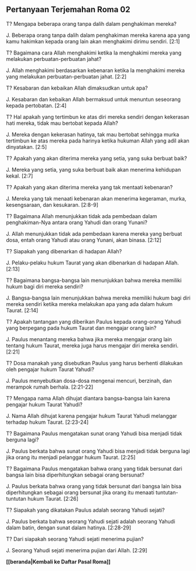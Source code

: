 ﻿## Pertanyaan Terjemahan Roma 02 ##

T? Mengapa beberapa orang tanpa dalih dalam penghakiman mereka?

J. Beberapa orang tanpa dalih dalam penghakiman mereka karena apa yang kamu hakimkan kepada orang lain akan menghakimi dirimu sendiri. [2:1]

T? Bagaimana cara Allah menghakimi ketika Ia menghakimi mereka yang melakukan perbuatan-perbuatan jahat?

J. Allah menghakimi berdasarkan kebenaran ketika Ia menghakimi mereka yang melakukan perbuatan-perbuatan jahat. [2:2]

T? Kesabaran dan kebaikan Allah dimaksudkan untuk apa?

J. Kesabaran dan kebaikan Allah bermaksud untuk menuntun seseorang kepada pertobatan. [2:4]

T? Hal apakah yang tertimbun ke atas diri mereka sendiri dengan kekerasan hati mereka, tidak mau bertobat kepada Allah?

J. Mereka dengan kekerasan hatinya, tak mau bertobat sehingga murka tertimbun ke atas mereka pada harinya ketika hukuman Allah yang adil akan dinyatakan. [2:5]

T? Apakah yang akan diterima mereka yang setia, yang suka berbuat baik?

J. Mereka yang setia, yang suka berbuat baik akan menerima kehidupan kekal. [2:7]

T? Apakah yang akan diterima mereka yang tak mentaati kebenaran?

J. Mereka yang tak menaati kebenaran akan menerima kegeraman, murka, kesengsaraan, dan kesukaran. [2:8-9]

T? Bagaimana Allah menunjukkan tidak ada pembedaan dalam penghakiman-Nya antara orang Yahudi dan orang Yunani?

J. Allah menunjukkan tidak ada pembedaan karena mereka yang berbuat dosa, entah orang Yahudi atau orang Yunani, akan binasa. [2:12]

T? Siapakah yang dibenarkan di hadapan Allah?

J. Pelaku-pelaku hukum Taurat yang akan dibenarkan di hadapan Allah. [2:13]

T? Bagaimana bangsa-bangsa lain menunjukkan bahwa mereka memiliki hukum bagi diri mereka sendiri?

J. Bangsa-bangsa lain menunjukkan bahwa mereka memiliki hukum bagi diri mereka sendiri ketika mereka melakukan apa yang ada dalam hukum Taurat. [2:14]

T? Apakah tantangan yang diberikan Paulus kepada orang-orang Yahudi yang berpegang pada hukum Taurat dan mengajar orang lain?

J. Paulus menantang mereka bahwa jika mereka mengajar orang lain tentang hukum Taurat, mereka juga harus mengajar diri mereka sendiri. [2:21]

T? Dosa manakah yang disebutkan Paulus yang harus berhenti dilakukan oleh pengajar hukum Taurat Yahudi?

J. Paulus menyebutkan dosa-dosa mengenai mencuri, berzinah, dan merampok rumah berhala. [2:21-22]

T? Mengapa nama Allah dihujat diantara bangsa-bangsa lain karena pengajar hukum Taurat Yahudi?

J. Nama Allah dihujat karena pengajar hukum Taurat Yahudi melanggar terhadap hukum Taurat. [2:23-24]

T? Bagaimana Paulus mengatakan sunat orang Yahudi bisa menjadi tidak berguna lagi?

J. Paulus berkata bahwa sunat orang Yahudi bisa menjadi tidak berguna lagi jika orang itu menjadi pelanggar hukum Taurat. [2:25]

T? Bagaimana Paulus mengatakan bahwa orang yang tidak bersunat dari bangsa lain bisa diperhitungkan sebagai orang bersunat?

J. Paulus berkata bahwa orang yang tidak bersunat dari bangsa lain bisa diperhitungkan sebagai orang bersunat jika orang itu menaati tuntutan-tuntutan hukum Taurat. [2:26]

T? Siapakah yang dikatakan Paulus adalah seorang Yahudi sejati?

J. Paulus berkata bahwa seorang Yahudi sejati adalah seorang Yahudi dalam batin, dengan sunat dalam hatinya. [2:28-29]

T? Dari siapakah seorang Yahudi sejati menerima pujian?

J. Seorang Yahudi sejati menerima pujian dari Allah. [2:29]

__[[beranda|Kembali ke Daftar Pasal Roma]]__

